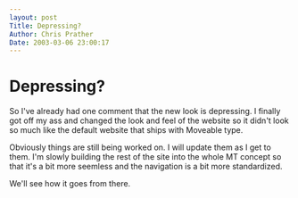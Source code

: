 ```yaml
---
layout: post
Title: Depressing?  
Author: Chris Prather
Date: 2003-03-06 23:00:17
---
```


# Depressing?
So I've already had one comment that the new look is depressing. I finally got off my ass and changed the look and feel of the website so it didn't look so much like the default website that ships with Moveable type.

Obviously things are still being worked on. I will update them as I get to them. I'm slowly building the rest of the site into the whole MT concept so that it's a bit more seemless and the navigation is a bit more standardized.

We'll see how it goes from there.
